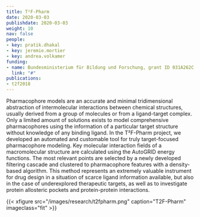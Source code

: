 ```yaml
---
title: T²F-Pharm
date: 2020-03-03
publishdate: 2020-03-03
weight: 10
nav: false
people:
- key: pratik.dhakal
- key: jeremie.mortier
- key: andrea.volkamer
funding:
- name: Bundesministerium für Bildung und Forschung, grant ID 031A262C
  link: "#"
publications:
- t2f2018
---
```


Pharmacophore models are an accurate and minimal tridimensional abstraction of intermolecular interactions
between chemical structures, usually derived from a group of molecules or from a ligand-target complex.
Only a limited amount of solutions exists to model comprehensive pharmacophores using the information
of a particular target structure without knowledge of any binding ligand.
In the T²F-Pharm project, we developed an automated and customable tool for truly target-focused pharmacophore modeling.
Key molecular interaction fields of a macromolecular structure are calculated using the AutoGRID energy functions.
The most relevant points are selected by a newly developed filtering cascade and clustered to pharmacophore features
with a density-based algorithm.
This method represents an extremely valuable instrument for drug design in a situation of scarce ligand information
available, but also in the case of underexplored therapeutic targets,
as well as to investigate protein allosteric pockets and protein-protein interactions.


{{< xfigure src="/images/research/t2fpharm.png" caption="T2F-Pharm" imageclass="fit" >}}